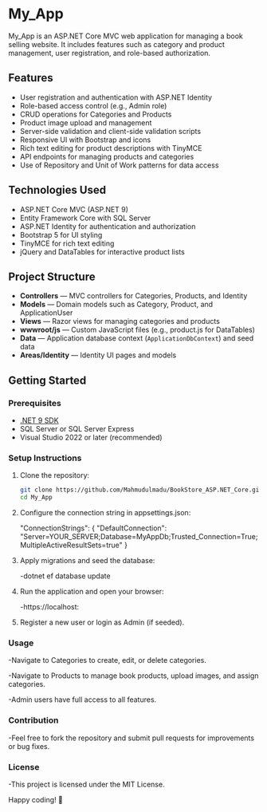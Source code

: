 # My_App

My_App is an ASP.NET Core MVC web application for managing a book selling website. It includes features such as category and product management, user registration, and role-based authorization.

## Features

- User registration and authentication with ASP.NET Identity  
- Role-based access control (e.g., Admin role)  
- CRUD operations for Categories and Products  
- Product image upload and management  
- Server-side validation and client-side validation scripts  
- Responsive UI with Bootstrap and icons  
- Rich text editing for product descriptions with TinyMCE  
- API endpoints for managing products and categories  
- Use of Repository and Unit of Work patterns for data access  

## Technologies Used

- ASP.NET Core MVC (ASP.NET 9)  
- Entity Framework Core with SQL Server  
- ASP.NET Identity for authentication and authorization  
- Bootstrap 5 for UI styling  
- TinyMCE for rich text editing  
- jQuery and DataTables for interactive product lists  

## Project Structure

- **Controllers** — MVC controllers for Categories, Products, and Identity  
- **Models** — Domain models such as Category, Product, and ApplicationUser  
- **Views** — Razor views for managing categories and products  
- **wwwroot/js** — Custom JavaScript files (e.g., product.js for DataTables)  
- **Data** — Application database context (`ApplicationDbContext`) and seed data  
- **Areas/Identity** — Identity UI pages and models  

## Getting Started

### Prerequisites

- [.NET 9 SDK](https://dotnet.microsoft.com/en-us/download/dotnet/9.0)  
- SQL Server or SQL Server Express  
- Visual Studio 2022 or later (recommended)  

### Setup Instructions

1. Clone the repository:

   ```bash
   git clone https://github.com/Mahmudulmadu/BookStore_ASP.NET_Core.git
   cd My_App
2. Configure the connection string in appsettings.json:


   "ConnectionStrings": {
       "DefaultConnection": "Server=YOUR_SERVER;Database=MyAppDb;Trusted_Connection=True;MultipleActiveResultSets=true"
   }


3. Apply migrations and seed the database:


   -dotnet ef database update


4. Run the application and open your browser:


   -https://localhost:<your-port>

5. Register a new user or login as Admin (if seeded).

### Usage
   -Navigate to Categories to create, edit, or delete categories.

   -Navigate to Products to manage book products, upload images, and assign categories.

   -Admin users have full access to all features.

### Contribution
-Feel free to fork the repository and submit pull requests for improvements or bug fixes.

### License
-This project is licensed under the MIT License.


Happy coding! 🚀


